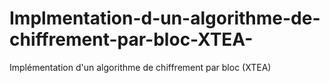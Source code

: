 # Implmentation-d-un-algorithme-de-chiffrement-par-bloc-XTEA-
Implémentation d'un algorithme de chiffrement par bloc (XTEA)
